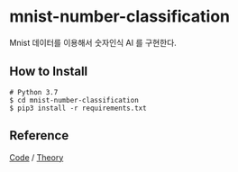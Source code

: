 # mnist-number-classification
Mnist 데이터를 이용해서 숫자인식 AI 를 구현한다.

## How to Install
```
# Python 3.7
$ cd mnist-number-classification
$ pip3 install -r requirements.txt
```

## Reference
[Code](https://blog-st.tistory.com/entry/MNIST-with-Pytorch)
 / 
[Theory](http://www.gisdeveloper.co.kr/?p=7755)
